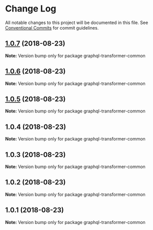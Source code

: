 # Change Log

All notable changes to this project will be documented in this file.
See [Conventional Commits](https://conventionalcommits.org) for commit guidelines.

<a name="1.0.7"></a>
## [1.0.7](https://github.com/aws-amplify/amplify-cli/compare/graphql-transformer-common@1.0.6...graphql-transformer-common@1.0.7) (2018-08-23)




**Note:** Version bump only for package graphql-transformer-common

<a name="1.0.6"></a>
## [1.0.6](https://github.com/aws-amplify/amplify-cli/compare/graphql-transformer-common@1.0.5...graphql-transformer-common@1.0.6) (2018-08-23)




**Note:** Version bump only for package graphql-transformer-common

<a name="1.0.5"></a>
## [1.0.5](https://github.com/aws-amplify/amplify-cli/compare/graphql-transformer-common@1.0.4...graphql-transformer-common@1.0.5) (2018-08-23)




**Note:** Version bump only for package graphql-transformer-common

<a name="1.0.4"></a>
## 1.0.4 (2018-08-23)




**Note:** Version bump only for package graphql-transformer-common

<a name="1.0.3"></a>
## 1.0.3 (2018-08-23)




**Note:** Version bump only for package graphql-transformer-common

<a name="1.0.2"></a>
## 1.0.2 (2018-08-23)




**Note:** Version bump only for package graphql-transformer-common

<a name="1.0.1"></a>
## 1.0.1 (2018-08-23)




**Note:** Version bump only for package graphql-transformer-common
